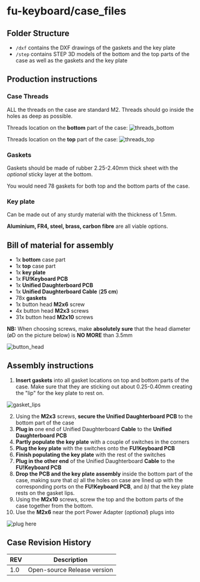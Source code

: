# fu-keyboard/case_files

## Folder Structure

- `/dxf` contains the DXF drawings of the gaskets and the key plate
- `/step` contains STEP 3D models of the bottom and the top parts of the case as well as the gaskets and the key plate

## Production instructions

### Case Threads

ALL the threads on the case are standard M2. Threads should go inside the holes as deep as possible.

Threads location on the **bottom** part of the case:
![threads_bottom](https://i.imgur.com/ZYYq47l.png)

Threads location on the **top** part of the case:
![threads_top](https://i.imgur.com/J2Ie6XV.png)

### Gaskets

Gaskets should be made of rubber 2.25-2.40mm thick sheet with the *optional* sticky layer at the bottom.

You would need 78 gaskets for both top and the bottom parts of the case.

### Key plate

Can be made out of any sturdy material with the thickness of 1.5mm.

**Aluminium, FR4, steel, brass, carbon fibre** are all viable options.

## Bill of material for assembly

* 1x **bottom** case part
* 1x **top** case part
* 1x **key plate**
* 1x **FU!Keyboard PCB**
* 1x **Unified Daughterboard PCB**
* 1x **Unified Daughterboard Cable** (**25 cm**)
* 78x **gaskets**
* 1x button head **M2x6** screw
* 4x button head **M2x3** screws
* 31x button head **M2x10** screws

**NB:** When choosing screws, make **absolutely sure** that the head diameter (øD on the picture below) is **NO MORE** than 3.5mm

![button_head](https://i.imgur.com/MqrFC1k.jpg)

## Assembly instructions

1. **Insert gaskets** into all gasket locations on top and bottom parts of the case. Make sure that they are sticking out about 0.25-0.40mm creating the "lip" for the key plate to rest on.

![gasket_lips](https://i.imgur.com/ZYRbbU4.png)

2. Using the **M2x3** screws, **secure the Unified Daughterboard PCB** to the bottom part of the case
3. **Plug in** one end of Unified Daughterboard **Cable** to the **Unified Daughterboard PCB**
4. **Partly populate the key plate** with a couple of switches in the corners
5. **Plug the key plate** with the switches onto the **FU!Keyboard PCB**
6. **Finish populating the key plate** with the rest of the switches
7. **Plug in the other end** of the Unified Daughterboard **Cable** to the **FU!Keyboard PCB**
8. **Drop the PCB and the key plate assembly** inside the bottom part of the case, making sure that *a)* all the holes on case are lined up with the corresponding ports on the **FU!Keyboard PCB**, and *b)* that the key plate rests on the gasket lips.
9. Using the **M2x10** screws, screw the top and the bottom parts of the case together from the bottom.
10. Use the **M2x6** near the port Power Adapter (*optional*) plugs into

![plug here](https://i.imgur.com/4f0N8FY.png)

## Case Revision History

REV  |  Description
--|--
1.0  |  Open-source Release version
